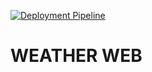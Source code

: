 [![Deployment Pipeline](https://github.com/Jau2002/weather_web/actions/workflows/pipeline.yml/badge.svg)](https://github.com/Jau2002/weather_web/actions/workflows/pipeline.yml)

# WEATHER WEB
